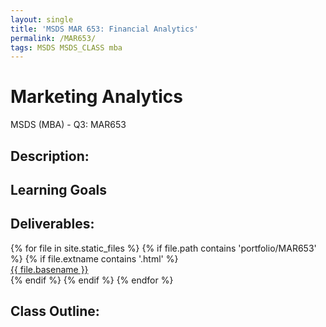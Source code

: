 ```yaml
---
layout: single
title: 'MSDS MAR 653: Financial Analytics'
permalink: /MAR653/
tags: MSDS MSDS_CLASS mba
---
```


# Marketing Analytics

MSDS (MBA) - Q3: MAR653

## Description:

## Learning Goals

## Deliverables: 

<div>
{% for file in site.static_files %}
    {% if file.path contains 'portfolio/MAR653' %}
        {% if file.extname contains '.html' %}
            <div><a href="https://danielcaraway.github.io/{{ file.path }}">{{ file.basename }}</a></div>
        {% endif %}
    {% endif %}
{% endfor %}
</div>


## Class Outline: